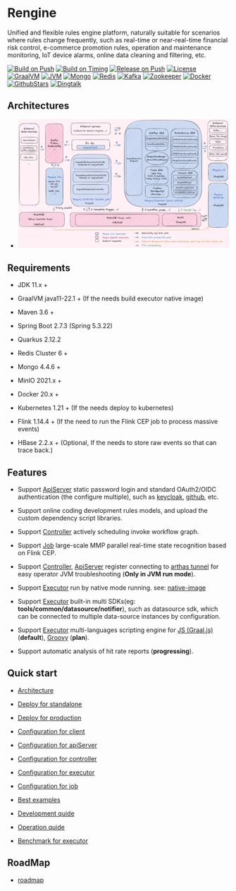 # Rengine

Unified and flexible rules engine platform, naturally suitable for scenarios where rules change frequently, such as real-time or near-real-time financial risk control, e-commerce promotion rules, operation and maintenance monitoring, IoT device alarms, online data cleaning and filtering, etc.

[![Build on Push](https://github.com/wl4g/rengine/actions/workflows/build_on_push.yaml/badge.svg)](https://github.com/wl4g/rengine/actions/workflows/build_on_push.yaml)
[![Build on Timing](https://github.com/wl4g/rengine/actions/workflows/build_on_timing.yaml/badge.svg)](https://github.com/wl4g/rengine/actions/workflows/build_on_timing.yaml)
[![Release on Push](https://github.com/wl4g/rengine/actions/workflows/release_on_push.yaml/badge.svg)](https://github.com/wl4g/rengine/actions/workflows/release_on_push.yaml)
[![License](https://img.shields.io/badge/license-Apache2.0+-green.svg)](https://www.apache.org/licenses/LICENSE-2.0)
[![GraalVM](https://img.shields.io/badge/GraalVM-22.1-green)](https://github.com/wl4g/rengine)
[![JVM](https://img.shields.io/badge/JVM-8%20and%2011%2B-green)](https://github.com/wl4g/rengine)
[![Mongo](https://img.shields.io/badge/Mongo-4.4.6%2B-green)](https://github.com/wl4g/rengine)
[![Redis](https://img.shields.io/badge/Redis%20Cluster-6%2B-green)](https://github.com/wl4g/rengine)
[![Kafka](https://img.shields.io/badge/Kafka-2%2B-green)](https://github.com/wl4g/rengine)
[![Zookeeper](https://img.shields.io/badge/Zookeeper-3.6.2%2B-green)](https://github.com/wl4g/rengine)
[![Docker](https://img.shields.io/badge/Docker-20%2B-green)](https://github.com/wl4g/rengine)
[![GithubStars](https://img.shields.io/github/stars/wl4g/rengine)](https://github.com/wl4g/rengine)
[![Dingtalk](https://img.shields.io/badge/Dingtalk%20Chat-22890022635-green)](https://qr.dingtalk.com/action/joingroup?code=v1,k1,0tSHdtPe4bTaPpynsi88zKoaPmEJCK+eb04bQzebp/E=&_dt_no_comment=1&origin=11)

## Architectures

- ![Global](./docs/shots/architecture.png)

## Requirements

- JDK 11.x +

- GraalVM java11-22.1 + (If the needs build executor native image)

- Maven 3.6 +

- Spring Boot 2.7.3 (Spring 5.3.22)

- Quarkus 2.12.2

- Redis Cluster 6 +

- Mongo 4.4.6 +

- MinIO 2021.x +

- Docker 20.x +

- Kubernetes 1.21 + (If the needs deploy to kubernetes)

- Flink 1.14.4 + (If the need to run the Flink CEP job to process massive events)

- HBase 2.2.x + (Optional, If the needs to store raw events so that can trace back.)

## Features

- Support [ApiServer](docs/en/devel-apiserver.md) static password login and standard OAuth2/OIDC authentication (the configure multiple), such as [keycloak](https://www.keycloak.org/), [github](https://github.com/), etc.

- Support online coding development rules models, and upload the custom dependency script libraries.

- Support [Controller](docs/en/devel-controller.md) actively scheduling invoke workflow graph.

- Support [Job](docs/en/devel-job.md) large-scale MMP parallel real-time state recognition based on Flink CEP.

- Support [Controller](docs/en/devel-controller.md), [ApiServer](docs/en/devel-apiserver.md) register connecting to [arthas tunnel](https://arthas.aliyun.com/en/doc/tunnel.html) for easy operator JVM troubleshooting (**Only in JVM run mode**).

- Support [Executor](docs/en/devel-executor.md) run by native mode running. see: [native-image](https://www.graalvm.org/22.1/docs/getting-started/#native-image)

- Support [Executor](docs/en/devel-executor.md) built-in multi SDKs(eg: **tools/common/datasource/notifier**), such as datasource sdk, which can be connected to multiple data-source instances by configuration.

- Support [Executor](docs/en/devel-executor.md) multi-languages scripting engine for [JS (Graal.js)](https://www.graalvm.org/22.2/reference-manual/js/FAQ/#what-is-the-difference-between-running-graalvms-javascript-in-native-image-compared-to-the-jvm) (**default**), [Groovy](http://groovy-lang.org/differences.html#_default_imports) (**plan**).

- Support automatic analysis of hit rate reports (**progressing**).

## Quick start

- [Architecture](./docs/en/architecture.md)

- [Deploy for standalone](./docs/en/deploy-standalone.md)

- [Deploy for production](./docs/en/deploy-production.md)

- [Configuration for client](./docs/en/configuration-client.md)

- [Configuration for apiServer](./docs/en/configuration-apiserver.md)

- [Configuration for controller](./docs/en/configuration-controller.md)

- [Configuration for executor](./docs/en/configuration-executor.md)

- [Configuration for job](./docs/en/configuration-job.md)

- [Best examples](./docs/en/best-cases/best-cases.md)

- [Development quide](./docs/en/devel.md)

- [Operation quide](./docs/en/operation.md)

- [Benchmark for executor](./docs/en/benchmark-executor.md)

## RoadMap

- [roadmap](./docs/en/roadmap-2022-23.md)
